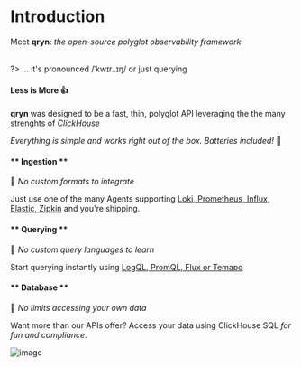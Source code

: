 # Introduction

Meet <b>qryn</b>: <i>the open-source polyglot observability framework</i><br/><br/>
 
?> ... it's pronounced /ˈkwɪr..ɪŋ/ or just querying

#### Less is More 👍
**qryn** was designed to be a fast, thin, polyglot API leveraging the the many strenghts of _ClickHouse_

_Everything is simple and works right out of the box. Batteries included!_ 🔋


<!-- tabs:start -->

#### ** Ingestion **

🎉 _No custom formats to integrate_ 

Just use one of the many Agents supporting [Loki, Prometheus, Influx, Elastic, Zipkin](ingestion.md) and you're shipping.

#### ** Querying **

🎉 _No custom query languages to learn_ 

Start querying instantly using [LogQL, PromQL, Flux or Temapo](getting-started.md)


#### ** Database **

🎉 _No limits accessing your own data_ 

Want more than our APIs offer? Access your data using ClickHouse SQL _for fun and compliance_.

<!-- tabs:end --> 

![image](https://user-images.githubusercontent.com/1423657/187255795-f67e66be-bbee-4244-b291-342ca983900f.png)
